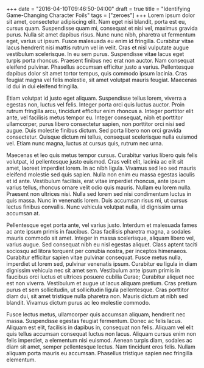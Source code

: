 +++
date = "2016-04-10T09:46:50-04:00"
draft = true
title = "Identifying Game-Changing Character Foils"
tags = ["zeroes"]
+++
Lorem ipsum dolor sit amet, consectetur adipiscing elit. Nam eget nisi blandit, porta est eu, cursus quam. Suspendisse quam mi, consequat et nisi vel, maximus gravida purus. Nulla sit amet dapibus risus. Nunc nunc nibh, pharetra ut fermentum eget, varius ut ipsum. Fusce malesuada eu enim id fringilla. Curabitur vitae lacus hendrerit nisi mattis rutrum vel in velit. Cras et nisl vulputate augue vestibulum scelerisque. In eu sem purus. Suspendisse vitae lacus eget turpis porta rhoncus. Praesent finibus nec erat non auctor. Nam consequat eleifend pulvinar. Phasellus accumsan efficitur justo a varius. Pellentesque dapibus dolor sit amet tortor tempus, quis commodo ipsum lacinia. Cras feugiat magna vel felis molestie, sit amet volutpat mauris feugiat. Maecenas id dui in dui eleifend fringilla.

Etiam volutpat id justo eget aliquam. Suspendisse tellus lorem, viverra a egestas non, luctus vel felis. Integer porta orci quis luctus auctor. Proin rutrum fringilla arcu, tincidunt efficitur enim rhoncus a. Integer porttitor elit ante, vel facilisis metus tempor eu. Integer consequat, nibh et porttitor ullamcorper, purus libero consectetur sapien, non porttitor orci nisi sed augue. Duis molestie finibus dictum. Sed porta libero non orci gravida consectetur. Quisque dictum mi tellus, consequat scelerisque nulla euismod vel. Etiam nunc magna, luctus at cursus quis, rutrum nec urna.

Maecenas et leo quis metus tempor cursus. Curabitur varius libero quis felis volutpat, id pellentesque justo euismod. Cras velit elit, lacinia ac elit sit amet, laoreet imperdiet lorem. In ac nibh ligula. Vivamus sed leo sed mauris eleifend molestie sed quis sapien. Nulla non enim eu massa egestas iaculis et id ante. Vestibulum facilisis, erat vitae imperdiet rhoncus, ante ipsum varius tellus, rhoncus ornare velit odio quis mauris. Nullam eu lorem nulla. Praesent non ultrices nisi. Nulla sed lorem sed nisi condimentum luctus in quis massa. Nunc in venenatis lorem. Duis accumsan risus mi, ut cursus lectus finibus convallis. Nunc vehicula volutpat nulla, id dignissim urna accumsan at.

Pellentesque eget porta ante, vel varius justo. Interdum et malesuada fames ac ante ipsum primis in faucibus. Cras facilisis pharetra magna, a sodales mauris commodo sit amet. Integer in massa scelerisque, aliquam libero vel, varius augue. Sed consequat nibh eu nisl egestas aliquet. Class aptent taciti sociosqu ad litora torquent per conubia nostra, per inceptos himenaeos. Curabitur efficitur sapien vitae pulvinar consequat. Fusce metus nulla, imperdiet ut lorem sed, pulvinar venenatis ipsum. Curabitur eu ligula in diam dignissim vehicula nec sit amet sem. Vestibulum ante ipsum primis in faucibus orci luctus et ultrices posuere cubilia Curae; Curabitur aliquet nec est non viverra. Vestibulum et augue ut lacus aliquam pretium. Cras pretium purus et sem sollicitudin, ut sollicitudin ligula pellentesque. Cras porttitor diam dui, sit amet tristique nulla pharetra non. Mauris dictum at nibh sed blandit. Vivamus dictum purus ac leo molestie commodo.

Fusce lectus metus, ullamcorper quis accumsan aliquam, hendrerit nec massa. Suspendisse egestas feugiat fermentum. Donec ac felis lacus. Aliquam est elit, facilisis in dapibus in, consequat non felis. Aliquam vel elit quis tellus accumsan consequat luctus non lacus. Aliquam cursus enim non felis imperdiet, a elementum nisi euismod. Aenean turpis diam, sodales ac diam sit amet, semper pellentesque lectus. Nam tincidunt eros felis. Nullam aliquam porta mauris eu accumsan. Phasellus tristique sapien nec fringilla elementum.
